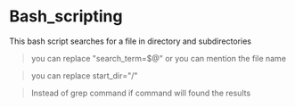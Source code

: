 # Bash_scripting

This bash script searches for a file in directory and subdirectories

>  you can replace "search_term=$@" or you can mention the file name

> you can replace start_dir="/<directory you want to include here>"

> Instead of grep command if command will found the results




